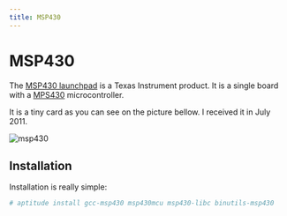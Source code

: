 ```yaml
---
title: MSP430
---
```


# MSP430

The <a href="http://www.ti.com/tool/msp-exp430g2">MSP430 launchpad</a> is a Texas Instrument product. It is a single board with a <a href="http://en.wikipedia.org/wiki/TI_MSP430">MPS430</a> microcontroller.

It is a tiny card as you can see on the picture bellow. I received it in July 2011.

<img src="http://www.matthieu-keller.info/src/msp430/1.JPG" alt="msp430"/>

## Installation

Installation is really simple:

``` bash
# aptitude install gcc-msp430 msp430mcu msp430-libc binutils-msp430
```

